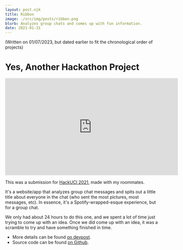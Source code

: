 ```yaml
---
layout: post.njk
title: Ribbon
image: ./src/img/posts/ribbon.png
blurb: Analyzes group chats and comes up with fun information.
date: 2021-01-31
---
```

(Written on 01/07/2023, but dated earlier to fit the chronological order of projects)     
# Yes, Another Hackathon Project
<iframe width="560" height="315" src="https://www.youtube.com/embed/LzmqoJtgHC8" title="YouTube video player" frameborder="0" allow="accelerometer; autoplay; clipboard-write; encrypted-media; gyroscope; picture-in-picture; web-share" allowfullscreen></iframe>

This was a submission for [HackUCI 2021](https://hackuci-2021.devpost.com/), made with my roommates.

It's a website/app that analyzes group chat messages and spits out a little title about everyone in the chat (who sent the most pictures, most messages, etc). In essence, it's a Spotify-wrapped-esque experience, but for a group chat.

We only had about 24 hours to do this one, and we spent a lot of time just trying to come up with an idea. Once we did come up with an idea, it was a scramble to try and have something finished in time.

* More details can be found [on devpost](https://devpost.com/software/ribbon-gcnuet). 
* Source code can be found [on Github](https://github.com/a-lafrance/Ribbon).